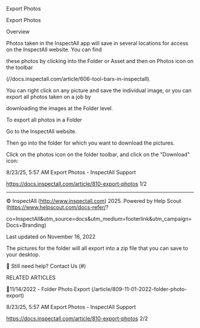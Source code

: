 Export Photos

Export Photos

Overview

Photos taken in the InspectAll app will save in several locations for access on the InspectAll website.  You can find

these photos by clicking into the Folder or Asset and then on Photos icon on the toolbar

(//docs.inspectall.com/article/606-tool-bars-in-inspectall).

You can right click on any picture and save the individual image, or you can export all photos taken on a job by

downloading the images at the Folder level.

To export all photos in a Folder

Go to the InspectAll website.

Then go into the folder for which you want to download the pictures.

Click on the photos icon on the folder toolbar, and click on the "Download" icon:

8/23/25, 5:57 AM Export Photos - InspectAll Support

https://docs.inspectall.com/article/810-export-photos 1/2


---

© InspectAll (http://www.inspectall.com) 2025. Powered by Help Scout (https://www.helpscout.com/docs-refer/?

co=InspectAll&utm_source=docs&utm_medium=footerlink&utm_campaign=Docs+Branding)

Last updated on November 16, 2022

The pictures for the folder will all export into a zip file that you can save to your desktop.

 Still need help? Contact Us (#)

RELATED ARTICLES

11/14/2022 - Folder Photo Export (/article/809-11-01-2022-folder-photo-export)

8/23/25, 5:57 AM Export Photos - InspectAll Support

https://docs.inspectall.com/article/810-export-photos 2/2

